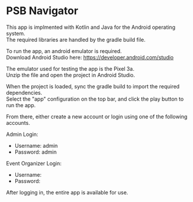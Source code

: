 # PSB Navigator

This app is implmented with Kotlin and Java for the Android operating system.
<br>
The required libraries are handled by the gradle build file.

To run the app, an android emulator is required.
<br>
Download Android Studio here: https://developer.android.com/studio

The emulator used for testing the app is the Pixel 3a.
<br>
Unzip the file and open the project in Android Studio.

When the project is loaded, sync the gradle build to import the required dependencies.
<br>
Select the "app" configuration on the top bar, and click the play button to run the app.

From there, either create a new account or login using one of the following accounts.

Admin Login:
* Username: admin
* Password: admin

Event Organizer Login:
* Username:
* Password:

After logging in, the entire app is available for use.
